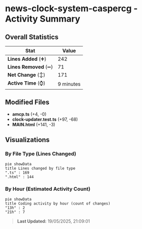 # news-clock-system-caspercg - Activity Summary 

## Overall Statistics

| Stat                   | Value                                                             |
| ---------------------- | ----------------------------------------------------------------- |
| **Lines Added** (➕)   | 242                                          |
| **Lines Removed** (➖) | 71                                        |
| **Net Change** (↕)    | 171                |
| **Active Time** (⌚)   | 9 minutes |


## Modified Files
- **amcp.ts** (+4, -0)
- **clock-updater.test.ts** (+97, -68)
- **MAIN.html** (+141, -3)

## Visualizations

### By File Type (Lines Changed)

```mermaid
pie showData
title Lines changed by file type
".ts" : 169
".html" : 144
```

### By Hour (Estimated Activity Count)

```mermaid
pie showData
title Coding activity by hour (count of changes)
"13h" : 2
"21h" : 7
```


> **Last Updated:** 19/05/2025, 21:09:01